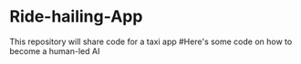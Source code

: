 # Ride-hailing-App
This repository will share code for a taxi app
#Here's some code on how to become a human-led AI
